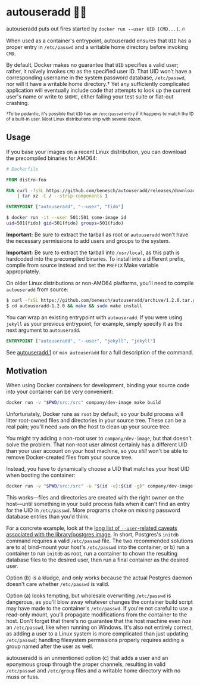 # autouseradd 👩‍🚒

autouseradd puts out fires started by `docker run --user UID [CMD...]`. 🔥

When used as a container's entrypoint, autouseradd ensures that `UID` has a
proper entry in `/etc/passwd` and a writable home directory before invoking
`CMD`.

By default, Docker makes no guarantee that `UID` specifies a valid user; rather,
it naïvely invokes `CMD` as the specified user ID. That UID won't have a
corresponding username in the system password database, `/etc/passwd`, nor will
it have a writable home directory.† Yet any sufficiently complicated application
will eventually include code that attempts to look up the current user's name or
write to `$HOME`, either failing your test suite or flat-out crashing.

<small>†To be pedantic, it's possible that `UID` has an `/etc/passwd` entry if
it happens to match the ID of a built-in user. Most Linux distributions ship
with several dozen.</small>

## Usage

If you base your images on a recent Linux distribution, you can download the
precompiled binaries for AMD64:

```dockerfile
# Dockerfile

FROM distro-foo

RUN curl -fsSL https://github.com/benesch/autouseradd/releases/download/1.2.0/autouseradd-1.2.0-amd64.tar.gz \
    | tar xz -C / --strip-components 1

ENTRYPOINT ["autouseradd", "--user", "fido"]
```

```bash
$ docker run -it --user 501:501 some-image id
uid=501(fido) gid=501(fido) groups=501(fido)
```

**Important:** Be sure to extract the tarball as root or `autouseradd`
won't have the necessary permissions to add users and groups to the system.

**Important:** Be sure to extract the tarball into `/usr/local`, as this path
is hardcoded into the precompiled binaries. To install into a different
prefix, compile from source instead and set the `PREFIX` Make variable
appropriately.

On older Linux distributions or non-AMD64 platforms, you'll need to compile
`autouseradd` from source:

```bash
$ curl -fsSL https://github.com/benesch/autouseradd/archive/1.2.0.tar.gz | tar xz
$ cd autouseradd-1.2.0 && make && sudo make install
```

You can wrap an existing entrypoint with `autouseradd`. If you were using
`jekyll` as your previous entrypoint, for example, simply specify it as the next
argument to `autouseradd`.

```dockerfile
ENTRYPOINT ["autouseradd", "--user", "jekyll", "jekyll"]
```

See [autouseradd.1](autouseradd.1) or `man autouseradd` for a full description
of the command.

## Motivation

When using Docker containers for development, binding your source code into your
container can be very convenient:

```bash
docker run -v "$PWD/src:/src" company/dev-image make build
```

Unfortunately, Docker runs as `root` by default, so your build process will
litter root-owned files and directories in your source tree. These can be a real
pain; you'll need `sudo` on the host to clean up your source tree.

You might try adding a non-root user to `company/dev-image`, but that doesn't
solve the problem. That non-root user almost certainly has a different UID than
your user account on your host machine, so you *still* won't be able to remove
Docker-created files from your source tree.

Instead, you have to dynamically choose a UID that matches your host UID when
booting the container:

```bash
docker run -v "$PWD/src:/src" -u "$(id -u):$(id -g)" company/dev-image ...
```

This works—files and directories are created with the right owner on the
host—until something in your build process fails when it can't find an entry for
the UID in `/etc/passwd`. More programs choke on missing password database
entries than you'd think.

For a concrete example, look at the [long list of `--user`-related caveats
associated with the library/postgres image][postgres-user-notes]. In short,
Postgres's `initdb` command requires a valid `/etc/passwd` file. The two
recommended solutions are to a) bind-mount your host's `/etc/passwd` into the
container, or b) run a container to run `initdb` as root, run a container to
chown the resulting database files to the desired user, then run a final
container as the desired user.

Option (b) is a kludge, and only works because the actual Postgres daemon
doesn't care whether `/etc/passwd` is valid.

Option (a) looks tempting, but wholesale overwriting `/etc/passwd` is dangerous,
as you'll blow away whatever changes the container build script may have made to
the container's `/etc/passwd`. If you're not careful to use a read-only mount,
you'll propagate modifications from the container to the host. Don't forget that
there's no guarantee that the host machine even *has* an `/etc/passwd`, like
when running on Windows. It's also not entirely correct, as adding a user to a
Linux system is more complicated than just updating `/etc/passwd`; handling
filesystem permissions properly requires adding a group named after the user as
well.

autouseradd is an unmentioned option (c) that adds a user and an eponymous group
through the proper channels, resulting in valid `/etc/passwd` and `/etc/group`
files and a writable home directory with no muss or fuss.

[docker-run-user]: https://docs.docker.com/engine/reference/run/#user
[postgres-user-notes]: https://github.com/docker-library/docs/blob/212ed60a19b8b5454308b504fdcdf5d317f42b6f/postgres/README.md#arbitrary---user-notes

